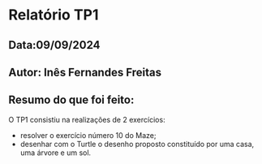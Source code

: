 # Relatório TP1
## Data:09/09/2024
## Autor: Inês Fernandes Freitas

## Resumo do que foi feito:
O TP1 consistiu na realizações de 2 exercícios:
* resolver o exercício número 10 do Maze;
* desenhar com o Turtle o desenho proposto constituído por uma casa, uma árvore e um sol.
